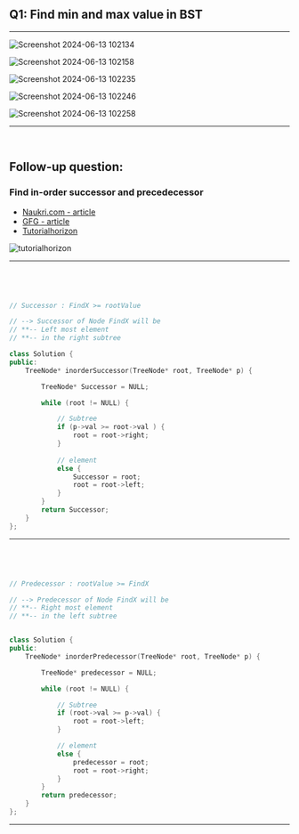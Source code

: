 
## Q1: Find min and max value in BST

<hr>

![Screenshot 2024-06-13 102134](https://github.com/Mehul237/A2Z-DSA-Course/assets/117193057/b04ecc67-ccf1-48a7-9100-dd20c19f81c5)

![Screenshot 2024-06-13 102158](https://github.com/Mehul237/A2Z-DSA-Course/assets/117193057/1907f601-5e50-4e4a-b415-b7f343382fe2)

![Screenshot 2024-06-13 102235](https://github.com/Mehul237/A2Z-DSA-Course/assets/117193057/378a71bd-1c35-4020-b6ff-f7bf50e0e2be)

![Screenshot 2024-06-13 102246](https://github.com/Mehul237/A2Z-DSA-Course/assets/117193057/2ca578a1-3b4b-4966-9e9e-c38f36f77d90)

![Screenshot 2024-06-13 102258](https://github.com/Mehul237/A2Z-DSA-Course/assets/117193057/1bbea0b4-9d24-479a-8634-96734870fe35)

<hr>
<br>

## Follow-up question:

### Find in-order successor and precedecessor  
- [Naukri.com - article](https://www.naukri.com/code360/library/finding-inorder-predecessor-of-a-node-in-a-binary-search-tree)
- [GFG - article](https://www.geeksforgeeks.org/inorder-predecessor-successor-given-key-bst/)
- [Tutorialhorizon](https://tutorialhorizon.com/algorithms/inorder-predecessor-and-successor-in-binary-search-tree/)

![tutorialhorizon](https://tutorialhorizon.com/static/media/algorithms/2014/12/Inorder-Predecessor-and-Successor-in-Binary-Search-Tree.jpg)

<hr>
<br>

```cpp


// Successor : FindX >= rootValue

// --> Successor of Node FindX will be
// **-- Left most element
// **-- in the right subtree

class Solution {
public:
    TreeNode* inorderSuccessor(TreeNode* root, TreeNode* p) {

        TreeNode* Successor = NULL;

        while (root != NULL) {

            // Subtree
            if (p->val >= root->val ) {    
                root = root->right;
            }
            
            // element
            else {
                Successor = root;
                root = root->left;
            }
        }
        return Successor;
    }
};

```

<hr>
<br>

```cpp


// Predecessor : rootValue >= FindX  

// --> Predecessor of Node FindX will be
// **-- Right most element
// **-- in the left subtree


class Solution {
public:
    TreeNode* inorderPredecessor(TreeNode* root, TreeNode* p) {

        TreeNode* predecessor = NULL;

        while (root != NULL) {

            // Subtree
            if (root->val >= p->val) {    
                root = root->left;
            }

            // element
            else {
                predecessor = root;
                root = root->right;
            }
        }
        return predecessor;
    }
};

```

<hr>
